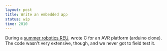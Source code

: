 ```yaml
---
layout: post
title: Write an embedded app
status: wip
time: 2010
---
```


During a [summer robotics
REU](http://thenoviceoof.com/blog/2010/08/16/goodbye-reu/), wrote C
for an AVR platform (arduino clone). The code wasn't very extensive,
though, and we never got to field test it.